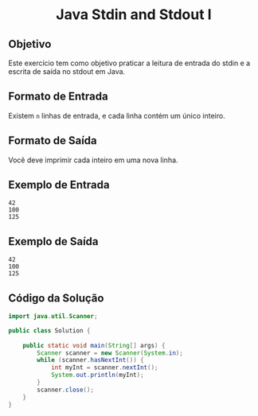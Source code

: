 <h1 align=center> Java Stdin and Stdout I </h1>

## Objetivo

Este exercício tem como objetivo praticar a leitura de entrada do stdin e a escrita de saída no stdout em Java.

## Formato de Entrada

Existem `n` linhas de entrada, e cada linha contém um único inteiro.

## Formato de Saída

Você deve imprimir cada inteiro em uma nova linha.

## Exemplo de Entrada

    42
    100
    125

## Exemplo de Saída

    42
    100
    125

## Código da Solução

```java
import java.util.Scanner;

public class Solution {
    
    public static void main(String[] args) {
        Scanner scanner = new Scanner(System.in);
        while (scanner.hasNextInt()) {
            int myInt = scanner.nextInt();
            System.out.println(myInt);
        }
        scanner.close();
    }
}
```